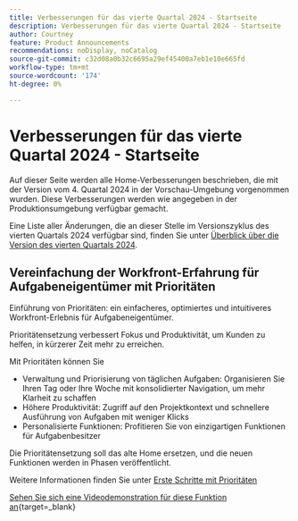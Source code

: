 ```yaml
---
title: Verbesserungen für das vierte Quartal 2024 - Startseite
description: Verbesserungen für das vierte Quartal 2024 - Startseite
author: Courtney
feature: Product Announcements
recommendations: noDisplay, noCatalog
source-git-commit: c32d08a0b32c6695a29ef45400a7eb1e10e665fd
workflow-type: tm+mt
source-wordcount: '174'
ht-degree: 0%

---
```


# Verbesserungen für das vierte Quartal 2024 - Startseite

Auf dieser Seite werden alle Home-Verbesserungen beschrieben, die mit der Version vom 4. Quartal 2024 in der Vorschau-Umgebung vorgenommen wurden. Diese Verbesserungen werden wie angegeben in der Produktionsumgebung verfügbar gemacht.

Eine Liste aller Änderungen, die an dieser Stelle im Versionszyklus des vierten Quartals 2024 verfügbar sind, finden Sie unter [Überblick über die Version des vierten Quartals 2024](/help/quicksilver/product-announcements/product-releases/24-q4-release-activity/24-q4-release-overview.md).

## Vereinfachung der Workfront-Erfahrung für Aufgabeneigentümer mit Prioritäten

Einführung von Prioritäten: ein einfacheres, optimiertes und intuitiveres Workfront-Erlebnis für Aufgabeneigentümer.

Prioritätensetzung verbessert Fokus und Produktivität, um Kunden zu helfen, in kürzerer Zeit mehr zu erreichen.

Mit Prioritäten können Sie

* Verwaltung und Priorisierung von täglichen Aufgaben: Organisieren Sie Ihren Tag oder Ihre Woche mit konsolidierter Navigation, um mehr Klarheit zu schaffen
* Höhere Produktivität: Zugriff auf den Projektkontext und schnellere Ausführung von Aufgaben mit weniger Klicks
* Personalisierte Funktionen: Profitieren Sie von einzigartigen Funktionen für Aufgabenbesitzer

Die Prioritätensetzung soll das alte Home ersetzen, und die neuen Funktionen werden in Phasen veröffentlicht.

Weitere Informationen finden Sie unter [Erste Schritte mit Prioritäten](/help/quicksilver/workfront-basics/priorities/get-started-with-priorities.md)

[Sehen Sie sich eine Videodemonstration für diese Funktion an](https://video.tv.adobe.com/v/3434848/){target=_blank}
